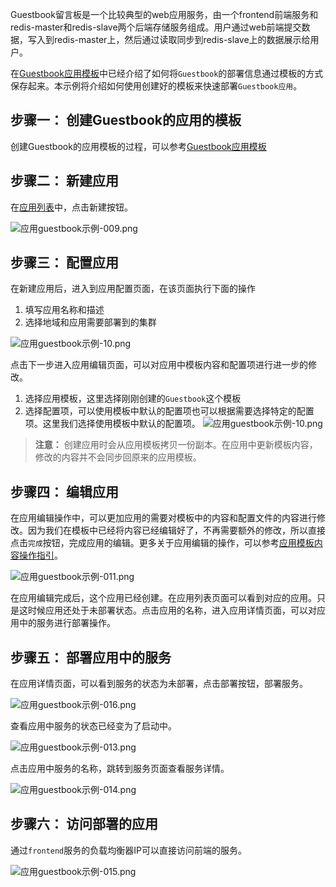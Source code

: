﻿Guestbook留言板是一个比较典型的web应用服务，由一个frontend前端服务和redis-master和redis-slave两个后端存储服务组成。用户通过web前端提交数据，写入到redis-master上，然后通过读取同步到redis-slave上的数据展示给用户。

在[Guestbook应用模板][1]中已经介绍了如何将`Guestbook`的部署信息通过模板的方式保存起来。本示例将介绍如何使用创建好的模板来快速部署`Guestbook应用`。

## 步骤一： 创建Guestbook的应用的模板

创建Guestbook的应用模板的过程，可以参考[Guestbook应用模板][2]

## 步骤二： 新建应用

在[应用列表][3]中，点击新建按钮。

![应用guestbook示例-009.png][4]

## 步骤三： 配置应用

在新建应用后，进入到应用配置页面，在该页面执行下面的操作

1. 填写应用名称和描述
2. 选择地域和应用需要部署到的集群

![应用guestbook示例-10.png][5]

点击下一步进入应用编辑页面，可以对应用中模板内容和配置项进行进一步的修改。

1. 选择应用模板，这里选择刚刚创建的`Guestbook`这个模板
2. 选择配置项，可以使用模板中默认的配置项也可以根据需要选择特定的配置项。这里我们选择使用模板中默认的配置项。
![应用guestbook示例-10.png][6]

>**注意：**
>创建应用时会从应用模板拷贝一份副本。在应用中更新模板内容，修改的内容并不会同步回原来的应用模板。

## 步骤四： 编辑应用

在应用编辑操作中，可以更加应用的需要对模板中的内容和配置文件的内容进行修改。因为我们在模板中已经将内容已经编辑好了，不再需要额外的修改，所以直接点击`完成`按钮，完成应用的编辑。更多关于应用编辑的操作，可以参考[应用模板内容操作指引][6]。

![应用guestbook示例-011.png][7]

在应用编辑完成后，这个应用已经创建。在应用列表页面可以看到对应的应用。只是这时候应用还处于未部署状态。点击应用的名称，进入应用详情页面，可以对应用中的服务进行部署操作。

## 步骤五： 部署应用中的服务

在应用详情页面，可以看到服务的状态为未部署，点击部署按钮，部署服务。

![应用guestbook示例-016.png][9]

查看应用中服务的状态已经变为了启动中。

![应用guestbook示例-013.png][10]

点击应用中服务的名称，跳转到服务页面查看服务详情。

![应用guestbook示例-014.png][11]

## 步骤六： 访问部署的应用

通过`frontend`服务的负载均衡器IP可以直接访问前端的服务。

![应用guestbook示例-015.png][13]


  [1]: http://tcecqpoc.fsphere.cn/document/product/457/11951
  [2]: http://tcecqpoc.fsphere.cn/document/product/457/11951
  [3]: http://console.tcecqpoc.fsphere.cn/ccs/application
  [4]: http://imgcache.tcecqpoc.fsphere.cn/image/mc.qcloudimg.com/static/img/f94effc7b5ec3cdcd9821c27ea6b2871/image.png
  [5]: http://imgcache.tcecqpoc.fsphere.cn/image/mc.qcloudimg.com/static/img/4e6d2c9483b595a773ef7bc9fe70d57b/image.png
  [6]: http://imgcache.tcecqpoc.fsphere.cn/image/mc.qcloudimg.com/static/img/8e4e1a1d62d87803bb220cdb33fbeb07/image.png
  [7]: http://imgcache.tcecqpoc.fsphere.cn/image/mc.qcloudimg.com/static/img/6529c013018af4adfb2dcdf2ae030085/image.png
  [9]: http://imgcache.tcecqpoc.fsphere.cn/image/mc.qcloudimg.com/static/img/bc929d90e0ee89ef24d8c2bdf3bcff63/image.png
  [10]:http://imgcache.tcecqpoc.fsphere.cn/image/mc.qcloudimg.com/static/img/0cb66aea86f1db958db13ebbee05f563/image.png
  [11]: http://imgcache.tcecqpoc.fsphere.cn/image/mc.qcloudimg.com/static/img/c9c0ca79b3fe41d9a33bebfec53d7b74/image.png
  [12]: http://imgcache.tcecqpoc.fsphere.cn/image/mc.qcloudimg.com/static/img/059891cc1b9177964366b4dcf97c2bcc/image.png
  [13]: http://imgcache.tcecqpoc.fsphere.cn/image/mc.qcloudimg.com/static/img/d45bb96194851eed18b07acbf8c23121/image.png